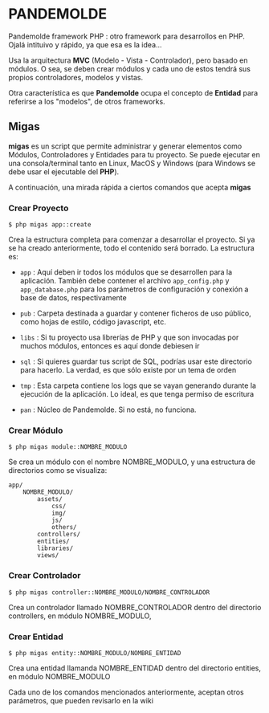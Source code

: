 # PANDEMOLDE
Pandemolde framework PHP : otro framework para desarrollos en PHP. Ojalá intituivo y rápido, ya que esa es la idea...

Usa la arquitectura **MVC** (Modelo - Vista - Controlador), pero basado en módulos. O sea, se deben crear módulos y cada uno de estos tendrá sus propios controladores, modelos y vistas.

Otra característica es que **Pandemolde** ocupa el concepto de **Entidad** para referirse a los "modelos", de otros frameworks.

## Migas
**migas** es un script que permite administrar y generar elementos como Módulos, Controladores y Entidades para tu proyecto. Se puede ejecutar en una consola/terminal tanto en Linux, MacOS y Windows (para Windows se debe usar el ejecutable del **PHP**).

A continuación, una mirada rápida a ciertos comandos que acepta **migas**

### Crear Proyecto
~~~
$ php migas app::create
~~~
Crea la estructura completa para comenzar a desarrollar el proyecto. Si ya se ha creado anteriormente, todo el contenido será borrado. La estructura es:

- `app` : Aquí deben ir todos los módulos que se desarrollen para la aplicación. También debe contener el archivo `app_config.php` y `app_database.php` para los parámetros de configuración y conexión a base de datos, respectivamente

- `pub` : Carpeta destinada a guardar y contener ficheros de uso público, como hojas de estilo, código javascript, etc.

- `libs` : Si tu proyecto usa librerías de PHP y que son invocadas por muchos módulos, entonces es aquí donde debiesen ir

- `sql` : Si quieres guardar tus script de SQL, podrías usar este directorio para hacerlo. La verdad, es que sólo existe por un tema de orden

- `tmp` : Esta carpeta contiene los logs que se vayan generando durante la ejecución de la aplicación. Lo ideal, es que tenga permiso de escritura

- `pan` : Núcleo de Pandemolde. Si no está, no funciona.


### Crear Módulo
~~~
$ php migas module::NOMBRE_MODULO
~~~
Se crea un módulo con el nombre NOMBRE_MODULO, y una estructura de directorios como se visualiza:
~~~
app/
	NOMBRE_MODULO/
		assets/
			css/
			img/
			js/
			others/
		controllers/
		entities/
		libraries/
		views/
~~~

### Crear Controlador
~~~
$ php migas controller::NOMBRE_MODULO/NOMBRE_CONTROLADOR
~~~
Crea un controlador llamado NOMBRE_CONTROLADOR dentro del directorio controllers, en módulo NOMBRE_MODULO, 

### Crear Entidad
~~~
$ php migas entity::NOMBRE_MODULO/NOMBRE_ENTIDAD
~~~
Crea una entidad llamanda NOMBRE_ENTIDAD dentro del directorio entities, en módulo NOMBRE_MODULO


Cada uno de los comandos mencionados anteriormente, aceptan otros parámetros, que pueden revisarlo en la wiki